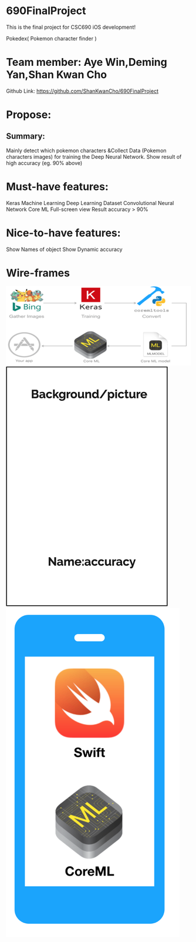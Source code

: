 # 690FinalProject
This is the final project for CSC690 iOS development!

Pokedex( Pokemon character finder ) 

Team member: Aye Win,Deming Yan,Shan Kwan Cho
==============================================

Github Link: https://github.com/ShanKwanCho/690FinalProject

Propose:
==============
Summary:
----------
Mainly detect which pokemon characters &Collect Data (Pokemon characters images) for training the Deep
Neural Network. Show result of high accuracy (eg. 90% above)


Must-have features:
=========================================
Keras
Machine Learning
Deep Learning Dataset
Convolutional Neural Network 
Core ML
Full-screen view
Result accuracy > 90%


Nice-to-have features:
===========================================
Show Names of object
Show Dynamic accuracy

Wire-frames  
===========
![image](https://github.com/ShanKwanCho/690FinalProject/blob/master/Document%20Image/ARCH.png)
![image](https://github.com/ShanKwanCho/690FinalProject/blob/master/Document%20Image/Screen.png)
![image](https://github.com/ShanKwanCho/690FinalProject/blob/master/Document%20Image/Screen1.png)

